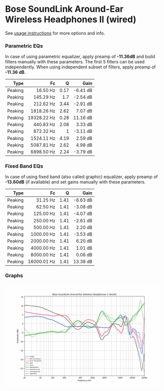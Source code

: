 # Bose SoundLink Around-Ear Wireless Headphones II (wired)
See [usage instructions](https://github.com/jaakkopasanen/AutoEq#usage) for more options and info.

### Parametric EQs
In case of using parametric equalizer, apply preamp of **-11.36dB** and build filters manually
with these parameters. The first 5 filters can be used independently.
When using independent subset of filters, apply preamp of **-11.36 dB**.

| Type    | Fc          |    Q | Gain     |
|--------:|------------:|-----:|---------:|
| Peaking | 16.50 Hz    | 0.17 | -6.41 dB |
| Peaking | 145.29 Hz   | 1.7  | -2.54 dB |
| Peaking | 212.62 Hz   | 3.44 | -2.91 dB |
| Peaking | 1818.26 Hz  | 2.62 | 7.07 dB  |
| Peaking | 19328.22 Hz | 0.28 | 11.16 dB |
| Peaking | 440.83 Hz   | 2.08 | 3.33 dB  |
| Peaking | 872.32 Hz   | 1    | -3.11 dB |
| Peaking | 1524.11 Hz  | 4.19 | 2.59 dB  |
| Peaking | 5087.81 Hz  | 2.62 | 4.98 dB  |
| Peaking | 6898.50 Hz  | 2.24 | -3.79 dB |

### Fixed Band EQs
In case of using fixed band (also called graphic) equalizer, apply preamp of **-13.60dB**
(if available) and set gains manually with these parameters.

| Type    | Fc          |    Q | Gain     |
|--------:|------------:|-----:|---------:|
| Peaking | 31.25 Hz    | 1.41 | -6.63 dB |
| Peaking | 62.50 Hz    | 1.41 | -3.08 dB |
| Peaking | 125.00 Hz   | 1.41 | -4.07 dB |
| Peaking | 250.00 Hz   | 1.41 | -2.61 dB |
| Peaking | 500.00 Hz   | 1.41 | 2.20 dB  |
| Peaking | 1000.00 Hz  | 1.41 | -3.53 dB |
| Peaking | 2000.00 Hz  | 1.41 | 6.20 dB  |
| Peaking | 4000.00 Hz  | 1.41 | 1.01 dB  |
| Peaking | 8000.00 Hz  | 1.41 | 0.06 dB  |
| Peaking | 16000.01 Hz | 1.41 | 13.38 dB |

### Graphs
![](./Bose%20SoundLink%20Around-Ear%20Wireless%20Headphones%20II%20(wired).png)